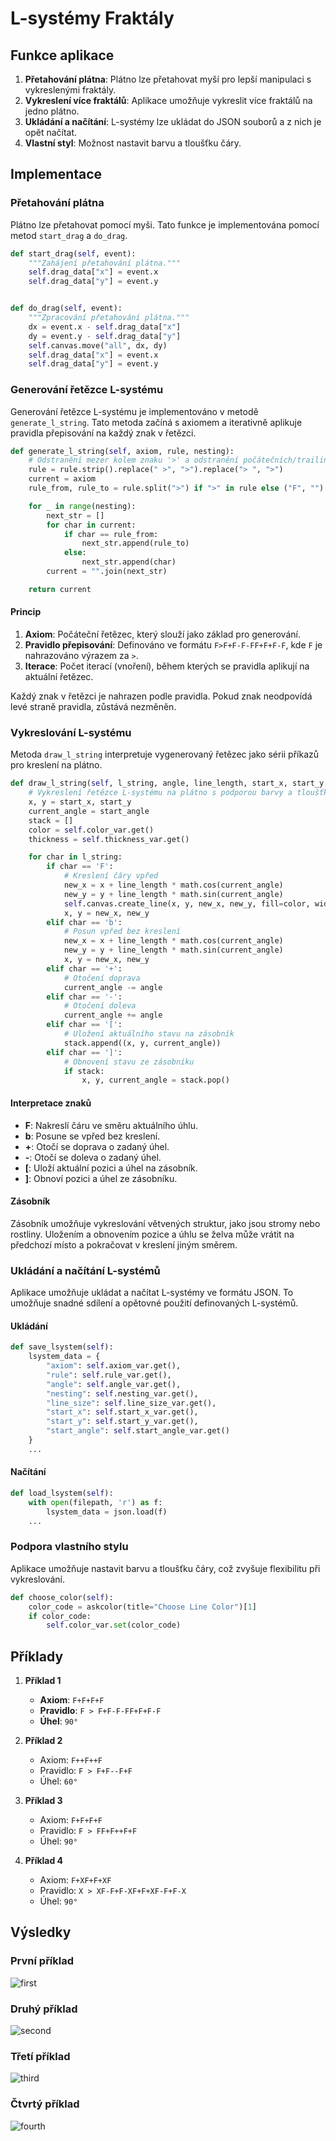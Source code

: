 # L-systémy Fraktály

## Funkce aplikace

1. **Přetahování plátna**: Plátno lze přetahovat myší pro lepší manipulaci s vykreslenými fraktály.
2. **Vykreslení více fraktálů**: Aplikace umožňuje vykreslit více fraktálů na jedno plátno.
3. **Ukládání a načítání**: L-systémy lze ukládat do JSON souborů a z nich je opět načítat.
4. **Vlastní styl**: Možnost nastavit barvu a tloušťku čáry.

## Implementace

### Přetahování plátna

Plátno lze přetahovat pomocí myši. Tato funkce je implementována pomocí metod `start_drag` a `do_drag`.

```python
def start_drag(self, event):
    """Zahájení přetahování plátna."""
    self.drag_data["x"] = event.x
    self.drag_data["y"] = event.y


def do_drag(self, event):
    """Zpracování přetahování plátna."""
    dx = event.x - self.drag_data["x"]
    dy = event.y - self.drag_data["y"]
    self.canvas.move("all", dx, dy)
    self.drag_data["x"] = event.x
    self.drag_data["y"] = event.y
```

### Generování řetězce L-systému

Generování řetězce L-systému je implementováno v metodě `generate_l_string`. Tato metoda začíná s axiomem a iterativně
aplikuje pravidla přepisování na každý znak v řetězci.

```python
def generate_l_string(self, axiom, rule, nesting):
    # Odstranění mezer kolem znaku '>' a odstranění počátečních/trailing mezer
    rule = rule.strip().replace(" >", ">").replace("> ", ">")
    current = axiom
    rule_from, rule_to = rule.split(">") if ">" in rule else ("F", "")

    for _ in range(nesting):
        next_str = []
        for char in current:
            if char == rule_from:
                next_str.append(rule_to)
            else:
                next_str.append(char)
        current = "".join(next_str)

    return current
```

#### Princip

1. **Axiom**: Počáteční řetězec, který slouží jako základ pro generování.
2. **Pravidlo přepisování**: Definováno ve formátu `F>F+F-F-FF+F+F-F`, kde `F` je nahrazováno výrazem za `>`.
3. **Iterace**: Počet iterací (vnoření), během kterých se pravidla aplikují na aktuální řetězec.

Každý znak v řetězci je nahrazen podle pravidla. Pokud znak neodpovídá levé straně pravidla, zůstává nezměněn.

### Vykreslování L-systému

Metoda `draw_l_string` interpretuje vygenerovaný řetězec jako sérii příkazů pro kreslení na plátno.

```python
def draw_l_string(self, l_string, angle, line_length, start_x, start_y, start_angle):
    # Vykreslení řetězce L-systému na plátno s podporou barvy a tloušťky čáry
    x, y = start_x, start_y
    current_angle = start_angle
    stack = []
    color = self.color_var.get()
    thickness = self.thickness_var.get()

    for char in l_string:
        if char == 'F':
            # Kreslení čáry vpřed
            new_x = x + line_length * math.cos(current_angle)
            new_y = y + line_length * math.sin(current_angle)
            self.canvas.create_line(x, y, new_x, new_y, fill=color, width=thickness)
            x, y = new_x, new_y
        elif char == 'b':
            # Posun vpřed bez kreslení
            new_x = x + line_length * math.cos(current_angle)
            new_y = y + line_length * math.sin(current_angle)
            x, y = new_x, new_y
        elif char == '+':
            # Otočení doprava
            current_angle -= angle
        elif char == '-':
            # Otočení doleva
            current_angle += angle
        elif char == '[':
            # Uložení aktuálního stavu na zásobník
            stack.append((x, y, current_angle))
        elif char == ']':
            # Obnovení stavu ze zásobníku
            if stack:
                x, y, current_angle = stack.pop()
```

#### Interpretace znaků

- **F**: Nakreslí čáru ve směru aktuálního úhlu.
- **b**: Posune se vpřed bez kreslení.
- **+**: Otočí se doprava o zadaný úhel.
- **-**: Otočí se doleva o zadaný úhel.
- **[**: Uloží aktuální pozici a úhel na zásobník.
- **]**: Obnoví pozici a úhel ze zásobníku.

#### Zásobník

Zásobník umožňuje vykreslování větvených struktur, jako jsou stromy nebo rostliny. Uložením a obnovením pozice a úhlu
se želva může vrátit na předchozí místo a pokračovat v kreslení jiným směrem.

### Ukládání a načítání L-systémů

Aplikace umožňuje ukládat a načítat L-systémy ve formátu JSON. To umožňuje snadné sdílení a opětovné použití
definovaných
L-systémů.

#### Ukládání

```python
def save_lsystem(self):
    lsystem_data = {
        "axiom": self.axiom_var.get(),
        "rule": self.rule_var.get(),
        "angle": self.angle_var.get(),
        "nesting": self.nesting_var.get(),
        "line_size": self.line_size_var.get(),
        "start_x": self.start_x_var.get(),
        "start_y": self.start_y_var.get(),
        "start_angle": self.start_angle_var.get()
    }
    ...
```

#### Načítání

```python
def load_lsystem(self):
    with open(filepath, 'r') as f:
        lsystem_data = json.load(f)
    ...
```

### Podpora vlastního stylu

Aplikace umožňuje nastavit barvu a tloušťku čáry, což zvyšuje flexibilitu při vykreslování.

```python
def choose_color(self):
    color_code = askcolor(title="Choose Line Color")[1]
    if color_code:
        self.color_var.set(color_code)
```

## Příklady

1. **Příklad 1**
    - **Axiom**: `F+F+F+F`
    - **Pravidlo**: `F > F+F-F-FF+F+F-F`
    - **Úhel**: `90°`

2. **Příklad 2**
    - Axiom: `F++F++F`
    - Pravidlo: `F > F+F--F+F`
    - Úhel: `60°`

3. **Příklad 3**
    - Axiom: `F+F+F+F`
    - Pravidlo: `F > FF+F++F+F`
    - Úhel: `90°`

4. **Příklad 4**
    - Axiom: `F+XF+F+XF`
    - Pravidlo: `X > XF-F+F-XF+F+XF-F+F-X`
    - Úhel: `90°`

## Výsledky

### První příklad

![first](results/first_example.jpg)

### Druhý příklad

![second](results/second_example.jpg)

### Třetí příklad

![third](results/third_example.jpg)

### Čtvrtý příklad

![fourth](results/fourth_example.jpg)
